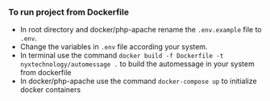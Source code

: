### To run project from Dockerfile

- In root directory and docker/php-apache rename the `.env.example` file to `.env`.
- Change the variables in `.env` file according your system.
- In terminal use the command `docker build -f Dockerfile -t nyxtechnology/automessage .` to build the automessage in 
  your system from dockerfile
- In docker/php-apache use the command `docker-compose up` to initialize docker containers